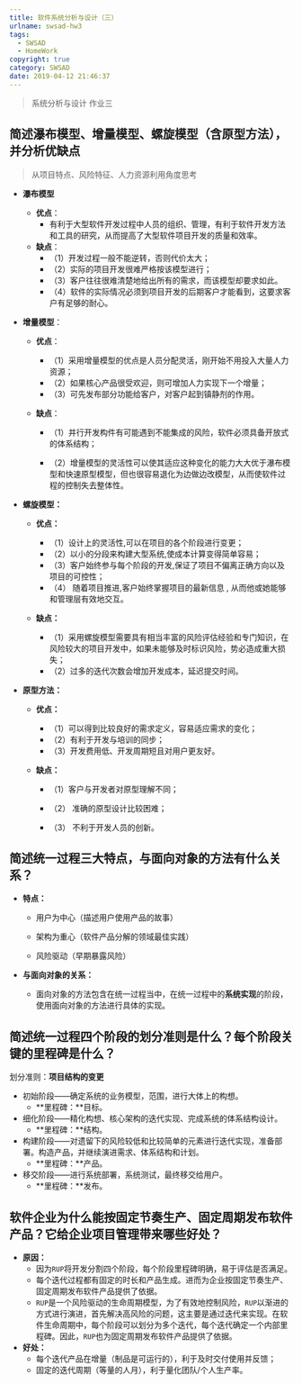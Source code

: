 ```yaml
---
title: 软件系统分析与设计（三）
urlname: swsad-hw3
tags:
  - SWSAD
  - HomeWork
copyright: true
category: SWSAD
date: 2019-04-12 21:46:37
---
```


> 系统分析与设计 作业三
>

## 简述瀑布模型、增量模型、螺旋模型（含原型方法），并分析优缺点

> 从项目特点、风险特征、人力资源利用角度思考

- **瀑布模型**
  - **优点**：
    - 有利于大型软件开发过程中人员的组织、管理，有利于软件开发方法和工具的研究，从而提高了大型软件项目开发的质量和效率。
  - **缺点**：
    - （1）开发过程一般不能逆转，否则代价太大；
    - （2）实际的项目开发很难严格按该模型进行；
    - （3）客户往往很难清楚地给出所有的需求，而该模型却要求如此。
    - （4）软件的实际情况必须到项目开发的后期客户才能看到，这要求客户有足够的耐心。
      

- **增量模型**：

  - **优点**：

    - （1）采用增量模型的优点是人员分配灵活，刚开始不用投入大量人力资源；
    - （2）如果核心产品很受欢迎，则可增加人力实现下一个增量；
    - （3）可先发布部分功能给客户，对客户起到镇静剂的作用。

  - **缺点**：

      - （1）并行开发构件有可能遇到不能集成的风险，软件必须具备开放式的体系结构；

      - （2）增量模型的灵活性可以使其适应这种变化的能力大大优于瀑布模型和快速原型模型，但也很容易退化为边做边改模型，从而使软件过程的控制失去整体性。

- **螺旋模型：**
  - **优点：**

    - （1）设计上的灵活性,可以在项目的各个阶段进行变更；
    - （2）以小的分段来构建大型系统,使成本计算变得简单容易；
    - （3）客户始终参与每个阶段的开发,保证了项目不偏离正确方向以及项目的可控性；
    - （4） 随着项目推进,客户始终掌握项目的最新信息 , 从而他或她能够和管理层有效地交互。

  - **缺点：**

    - （1）采用螺旋模型需要具有相当丰富的风险评估经验和专门知识，在风险较大的项目开发中，如果未能够及时标识风险，势必造成重大损失；
    - （2）过多的迭代次数会增加开发成本，延迟提交时间。
- **原型方法：**

  - **优点：**
    - （1）可以得到比较良好的需求定义，容易适应需求的变化；
    - （2）有利于开发与培训的同步；
    - （3）开发费用低、开发周期短且对用户更友好。
  - **缺点：**

    - （1）客户与开发者对原型理解不同；

    - （2） 准确的原型设计比较困难；

    - （3） 不利于开发人员的创新。

## 简述统一过程三大特点，与面向对象的方法有什么关系？

- **特点：**

  - 用户为中心（描述用户使用产品的故事）

  - 架构为重心（软件产品分解的领域最佳实践）

  - 风险驱动（早期暴露风险）

- **与面向对象的关系：**
  - 面向对象的方法包含在统一过程当中，在统一过程中的**系统实现**的阶段，使用面向对象的方法进行具体的实现。

## 简述统一过程四个阶段的划分准则是什么？每个阶段关键的里程碑是什么？

划分准则：**项目结构的变更**

- 初始阶段——确定系统的业务模型，范围，进行大体上的构想。
  - **里程碑：**目标。
- 细化阶段——精化构想、核心架构的迭代实现、完成系统的体系结构设计。
  - **里程碑：**结构。
- 构建阶段——对遗留下的风险较低和比较简单的元素进行迭代实现，准备部署。构造产品，并继续演进需求、体系结构和计划。
  - **里程碑：**产品。
- 移交阶段——进行系统部署，系统测试，最终移交给用户。
  - **里程碑：**发布。


## 软件企业为什么能按固定节奏生产、固定周期发布软件产品？它给企业项目管理带来哪些好处？

- **原因：**
  - 因为`RUP`将开发分割四个阶段，每个阶段里程碑明确，易于评估是否满足。
  - 每个迭代过程都有固定的时长和产品生成。进而为企业按固定节奏生产、固定周期发布软件产品提供了依据。
  - `RUP`是一个风险驱动的生命周期模型，为了有效地控制风险，`RUP`以渐进的方式进行演进，首先解决高风险的问题，这主要是通过迭代来实现。在软件生命周期中，每个阶段可以划分为多个迭代，每个迭代确定一个内部里程碑。因此，`RUP`也为固定周期发布软件产品提供了依据。
- **好处：**
  - 每个迭代产品在增量（制品是可运行的），利于及时交付使用并反馈；
  - 固定的迭代周期（等量的人月），利于量化团队/个人生产率。

